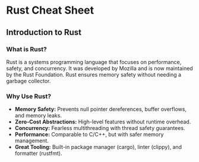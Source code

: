 # Rust Cheat Sheet

## Introduction to Rust
### What is Rust?
Rust is a systems programming language that focuses on performance, safety, and concurrency. It was developed by Mozilla and is now maintained by the Rust Foundation. Rust ensures memory safety without needing a garbage collector.

### Why Use Rust?
- **Memory Safety:** Prevents null pointer dereferences, buffer overflows, and memory leaks.
- **Zero-Cost Abstractions:** High-level features without runtime overhead.
- **Concurrency:** Fearless multithreading with thread safety guarantees.
- **Performance:** Comparable to C/C++, but with safer memory management.
- **Great Tooling:** Built-in package manager (cargo), linter (clippy), and formatter (rustfmt).
